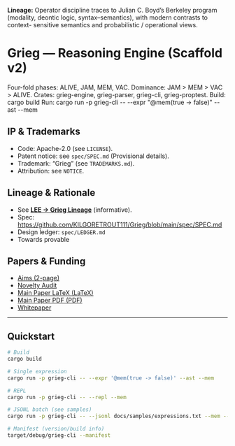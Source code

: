 **Lineage:** Operator discipline traces to Julian C. Boyd’s Berkeley program
(modality, deontic logic, syntax–semantics), with modern contrasts to context-
sensitive semantics and probabilistic / operational views.

# Grieg — Reasoning Engine (Scaffold v2)
Four-fold phases: ALIVE, JAM, MEM, VAC. Dominance: JAM > MEM > VAC > ALIVE.
Crates: grieg-engine, grieg-parser, grieg-cli, grieg-proptest.
Build: cargo build
Run: cargo run -p grieg-cli -- --expr "@mem(true -> false)" --ast --mem

## IP & Trademarks
- Code: Apache-2.0 (see `LICENSE`).
- Patent notice: see `spec/SPEC.md` (Provisional details).
- Trademark: “Grieg” (see `TRADEMARKS.md`).
- Attribution: see `NOTICE`.


## Lineage & Rationale
- See **[LEE → Grieg Lineage](docs/lineage.md)** (informative).
- Spec: https://github.com/KILGORETROUT111/Grieg/blob/main/spec/SPEC.md
- Design ledger: `spec/LEDGER.md`
- Towards provable 

## Papers & Funding
- [Aims (2-page)](docs/aims.md)
- [Novelty Audit](docs/novelty-audit.md)
- [Main Paper LaTeX (LaTeX)](docs/grieg-main.tex)
- [Main Paper PDF (PDF)](docs/grieg-main.pdf)
- [Whitepaper](docs/Grieg-Whitepaper.md)

---

## Quickstart

```bash
# Build
cargo build

# Single expression
cargo run -p grieg-cli -- --expr '@mem(true -> false)' --ast --mem

# REPL
cargo run -p grieg-cli -- --repl --mem

# JSONL batch (see samples)
cargo run -p grieg-cli -- --jsonl docs/samples/expressions.txt --mem --ast

# Manifest (version/build info)
target/debug/grieg-cli --manifest


